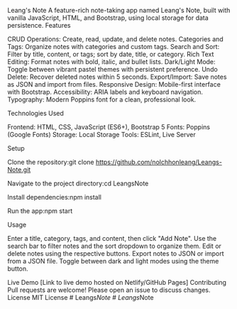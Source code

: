 Leang's Note
A feature-rich note-taking app named Leang's Note, built with vanilla JavaScript, HTML, and Bootstrap, using local storage for data persistence.
Features

CRUD Operations: Create, read, update, and delete notes.
Categories and Tags: Organize notes with categories and custom tags.
Search and Sort: Filter by title, content, or tags; sort by date, title, or category.
Rich Text Editing: Format notes with bold, italic, and bullet lists.
Dark/Light Mode: Toggle between vibrant pastel themes with persistent preference.
Undo Delete: Recover deleted notes within 5 seconds.
Export/Import: Save notes as JSON and import from files.
Responsive Design: Mobile-first interface with Bootstrap.
Accessibility: ARIA labels and keyboard navigation.
Typography: Modern Poppins font for a clean, professional look.

Technologies Used

Frontend: HTML, CSS, JavaScript (ES6+), Bootstrap 5
Fonts: Poppins (Google Fonts)
Storage: Local Storage
Tools: ESLint, Live Server

Setup

Clone the repository:git clone https://github.com/nolchhonleang/Leangs-Note.git


Navigate to the project directory:cd LeangsNote


Install dependencies:npm install


Run the app:npm start



Usage

Enter a title, category, tags, and content, then click "Add Note".
Use the search bar to filter notes and the sort dropdown to organize them.
Edit or delete notes using the respective buttons.
Export notes to JSON or import from a JSON file.
Toggle between dark and light modes using the theme button.

Live Demo
[Link to live demo hosted on Netlify/GitHub Pages]
Contributing
Pull requests are welcome! Please open an issue to discuss changes.
License
MIT License
#   L e a n g s _ N o t e 
 
 #   L e a n g s _ N o t e 
 
 

